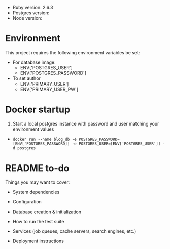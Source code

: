 * Ruby version: 2.6.3
* Postgres version: 
* Node version:

# Environment
This project requires the following environment variables be set:
* For database image:
    * ENV['POSTGRES_USER']
    * ENV['POSTGRES_PASSWORD']
* To set author
    * ENV['PRIMARY_USER']
    * ENV['PRIMARY_USER_PW']

# Docker startup
1. Start a local postgres instance with password and user matching your environment values 
- `docker run --name blog_db -e POSTGRES_PASSWORD=[ENV['POSTGRES_PASSWORD]] -e POSTGRES_USER=[ENV['POSTGRES_USER']] -d postgres`


# README to-do

Things you may want to cover:

* System dependencies

* Configuration

* Database creation & initialization

* How to run the test suite

* Services (job queues, cache servers, search engines, etc.)

* Deployment instructions
